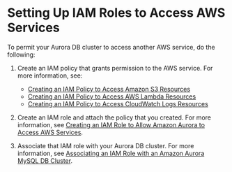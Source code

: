 # Setting Up IAM Roles to Access AWS Services<a name="AuroraMySQL.Integrating.Authorizing.IAM"></a>

To permit your Aurora DB cluster to access another AWS service, do the following:

1. Create an IAM policy that grants permission to the AWS service\. For more information, see:
   + [Creating an IAM Policy to Access Amazon S3 Resources](AuroraMySQL.Integrating.Authorizing.IAM.S3CreatePolicy.md)
   + [Creating an IAM Policy to Access AWS Lambda Resources](AuroraMySQL.Integrating.Authorizing.IAM.LambdaCreatePolicy.md)
   + [Creating an IAM Policy to Access CloudWatch Logs Resources](AuroraMySQL.Integrating.Authorizing.IAM.CWCreatePolicy.md)

1. Create an IAM role and attach the policy that you created\. For more information, see [Creating an IAM Role to Allow Amazon Aurora to Access AWS Services](AuroraMySQL.Integrating.Authorizing.IAM.CreateRole.md)\.

1. Associate that IAM role with your Aurora DB cluster\. For more information, see [Associating an IAM Role with an Amazon Aurora MySQL DB Cluster](AuroraMySQL.Integrating.Authorizing.IAM.AddRoleToDBCluster.md)\.